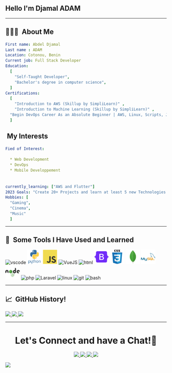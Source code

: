 <p align="center">
  <h2>Hello I'm Djamal ADAM</h2>
</p>

---

<h2> 👨🏻‍💻 &nbsp;About Me</h2>

```yaml
First name: Abdel Djamal 
Last name : ADAM
Location: Cotonou, Benin
Current job: Full Stack Developer
Education:
  [
    "Self-Taught Developer",
    "Bachelor's degree in computer science",
  ]
Certifications: 
  [
    "Introduction to AWS (Skillup by SimpliLearn)" ,
    "Introduction to Machine Learning (Skillup by SimpliLearn)" ,
  "Begin DevOps Career As an Absolute Beginner | AWS, Linux, Scripts, Jenkins, Ansible, GitOps, Docker,Kubernetes and ChatGPT"
  ]
```

<h2> &nbsp;My Interests</h2>

```yaml
Fied of Interest:
  
  * Web Development
  * DevOps
  * Mobile Developpement
  
  
currently_learning: ["AWS and Flutter"]
2023 Goals: "Create 20+ Projects and learn at least 5 new Technologies."
Hobbies: [
  "Gaming", 
  "Cinema", 
  "Music"
  ]
```
  
---  
  
<h2> 🚀 &nbsp;Some Tools I Have Used and Learned</h2>
<p align="left">
<img src="https://cdn.jsdelivr.net/gh/devicons/devicon/icons/vscode/vscode-original.svg" alt="vscode" width="45" height="45"/>
<img src="https://raw.githubusercontent.com/devicons/devicon/master/icons/python/python-original-wordmark.svg" alt="python" width="45" height="45" />
<img src="https://raw.githubusercontent.com/devicons/devicon/master/icons/javascript/javascript-original.svg" alt="javascript" width="45" height="45" />
<img src="https://cdn.jsdelivr.net/gh/devicons/devicon/icons/vuejs/vuejs-original-wordmark.svg" alt="VueJS" width="45" height="45"/>
<img src="https://cdn.jsdelivr.net/gh/devicons/devicon/icons/html5/html5-original.svg" alt="html" width="45" height="45"/>
<img src="https://raw.githubusercontent.com/devicons/devicon/master/icons/bootstrap/bootstrap-plain.svg" alt="bootstrap" width="45" height="45" />
<img src="https://raw.githubusercontent.com/devicons/devicon/master/icons/css3/css3-original-wordmark.svg" alt="css3" width="45" height="45" />
<img src="https://raw.githubusercontent.com/devicons/devicon/master/icons/mongodb/mongodb-original.svg" alt="mongodb" width="45" height="45" />
<img src="https://raw.githubusercontent.com/devicons/devicon/master/icons/mysql/mysql-original-wordmark.svg" alt="mysql" width="45" height="45" />
<img src="https://raw.githubusercontent.com/devicons/devicon/master/icons/nodejs/nodejs-original-wordmark.svg" alt="nodejs" width="45" height="45" />
<img src="https://cdn.jsdelivr.net/gh/devicons/devicon/icons/php/php-original.svg" alt="php" width="45" height="45"/>
<img src="https://static-00.iconduck.com/assets.00/laravel-plain-wordmark-icon-432x512-iduca620.png" alt="Laravel" width="45" height="45"/>
<img src="https://cdn.jsdelivr.net/gh/devicons/devicon/icons/linux/linux-original.svg" alt="linux" width="45" height="45"/>       
<img src="https://cdn.jsdelivr.net/gh/devicons/devicon/icons/git/git-original.svg" alt="git" width="45" height="45"/>
<img src="https://cdn.jsdelivr.net/gh/devicons/devicon/icons/bash/bash-original.svg" alt="bash" width="45" height="45"/>
</p>

---

<h2> 📈 &nbsp;GitHub History!</h2>
<a href="https://github.com/Djam18">
  <img height="180em" src="https://github-readme-stats.vercel.app/api?username=Djam18&theme=noctis_minimus&show_icons=true&include_all_commits=true&show_rank=true" />
  <img height="180em" src="https://github-readme-stats.vercel.app/api/top-langs/?username=Djam18&theme=noctis_minimus&layout=compact" />
  <img height="180em" src="https://github-profile-trophy.vercel.app/?username=Djam18" />
</a>

----

<h1 align="center">
  Let's Connect and have a Chat!💬
</h1>

<p align="center">
<a href="https://www.linkedin.com/in/djamal-adam-b952381b2/">
  <img height="50" src="https://user-images.githubusercontent.com/46517096/166973395-19676cd8-f8ec-4abf-83ff-da8243505b82.png"/>
</a>
<a href="https://medium.com/@adamdjamal18">
  <img height="50" src="https://user-images.githubusercontent.com/46517096/166973962-d05d145a-b6a0-4643-bd3d-5ac845679367.png"/>
</a>
<a href="https://dev.to/djam18">
  <img height="50" src="https://user-images.githubusercontent.com/46517096/166974096-7aeecad4-483e-4c85-983f-f4b37b3f794e.png"/>
</a>
<a href="https://twitter.com/Abdel77142447">
  <img height="50" src="https://user-images.githubusercontent.com/46517096/166974271-91dfa250-d70b-4cb9-8707-f1bda1b708c3.png"/>
</a>
</p>


<p align="left">
  <img src="https://capsule-render.vercel.app/api?type=waving&color=gradient&height=100&section=footer"/>
</p>
